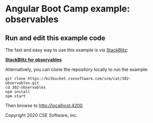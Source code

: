 # Angular Boot Camp example: observables

## Run and edit this example code

The fast and easy way to use this example is via
[StackBlitz](https://stackblitz.io/):

**[StackBlitz for observables](https://stackblitz.com/github/CSE-DEV-0128/CSE-Angular_Training_302)**

Alternatively, you can clone the repository locally to run the example:

```
git clone https://bitbucket.csesoftware.com/scm/cat/302-observables.git
cd 302-observables
npm install
npm start
```

Then browse to [http://localhost:4200](http://localhost:4200).

Copyright 2020 CSE Software, Inc.
